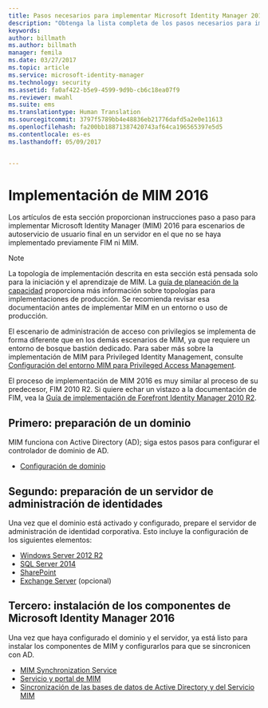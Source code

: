 ```yaml
---
title: Pasos necesarios para implementar Microsoft Identity Manager 2016 | Microsoft Docs
description: "Obtenga la lista completa de los pasos necesarios para implementar Microsoft Identity Manager 2016, desde la preparación del entorno hasta la configuración de los portales."
keywords: 
author: billmath
ms.author: billmath
manager: femila
ms.date: 03/27/2017
ms.topic: article
ms.service: microsoft-identity-manager
ms.technology: security
ms.assetid: fa0af422-b5e9-4599-9d9b-cb6c18ea07f9
ms.reviewer: mwahl
ms.suite: ems
ms.translationtype: Human Translation
ms.sourcegitcommit: 3797f5789bb4e48836eb21776dafd5a2e0e11613
ms.openlocfilehash: fa200bb18871387420743af64ca196565397e5d5
ms.contentlocale: es-es
ms.lasthandoff: 05/09/2017


---
```


# <a name="deploy-mim-2016"></a>Implementación de MIM 2016
Los artículos de esta sección proporcionan instrucciones paso a paso para implementar Microsoft Identity Manager (MIM) 2016 para escenarios de autoservicio de usuario final en un servidor en el que no se haya implementado previamente FIM ni MIM.

> [!NOTE]
> La topología de implementación descrita en esta sección está pensada solo para la iniciación y el aprendizaje de MIM.  La [guía de planeación de la capacidad](capacity-planning-guide.md) proporciona más información sobre topologías para implementaciones de producción.  Se recomienda revisar esa documentación antes de implementar MIM en un entorno o uso de producción.

El escenario de administración de acceso con privilegios se implementa de forma diferente que en los demás escenarios de MIM, ya que requiere un entorno de bosque bastión dedicado.  Para saber más sobre la implementación de MIM para Privileged Identity Management, consulte [Configuración del entorno MIM para Privileged Access Management](./pam/configuring-mim-environment-for-pam.md).

El proceso de implementación de MIM 2016 es muy similar al proceso de su predecesor, FIM 2010 R2. Si quiere echar un vistazo a la documentación de FIM, vea la [Guía de implementación de Forefront Identity Manager 2010 R2](https://technet.microsoft.com/library/jj134310).

## <a name="first-prepare-a-domain"></a>Primero: preparación de un dominio
MIM funciona con Active Directory (AD); siga estos pasos para configurar el controlador de dominio de AD.
- [Configuración de dominio](preparing-domain.md)

## <a name="next-prepare-an-identity-management-server"></a>Segundo: preparación de un servidor de administración de identidades
Una vez que el dominio está activado y configurado, prepare el servidor de administración de identidad corporativa. Esto incluye la configuración de los siguientes elementos:
- [Windows Server 2012 R2](prepare-server-ws2012r2.md)
- [SQL Server 2014](prepare-server-sql2014.md)
- [SharePoint](prepare-server-sharepoint.md)
- [Exchange Server](prepare-server-exchange.md) (opcional)

## <a name="finally-install-microsoft-identity-manager-2016-components"></a>Tercero: instalación de los componentes de Microsoft Identity Manager 2016
Una vez que haya configurado el dominio y el servidor, ya está listo para instalar los componentes de MIM y configurarlos para que se sincronicen con AD.
- [MIM Synchronization Service](install-mim-sync.md)
- [Servicio y portal de MIM](install-mim-service-portal.md)
- [Sincronización de las bases de datos de Active Directory y del Servicio MIM](install-mim-sync-ad-service.md)


